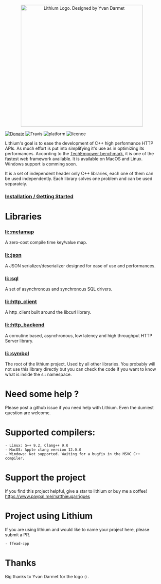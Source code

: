 
<p align="center"><img src="https://github.com/matt-42/lithium/raw/master/lithium_logo.png" alt="Lithium Logo. Designed by Yvan Darmet" title="The Lithium C++ libraries - Logo designed by Yvan Darmet" width=400 /></p>

[![Donate](https://img.shields.io/badge/Donate-PayPal-green.svg)](https://www.paypal.me/matthieugarrigues)
![Travis](https://travis-ci.com/matt-42/lithium.svg?branch=master) ![platform](https://img.shields.io/badge/platform-Linux%20%7C%20MacOS-yellow) ![licence](https://img.shields.io/badge/licence-MIT-blue)

Lithium's goal is to ease the development of C++ high performance HTTP
APIs. As much effort is put into simplifying it's use as in optimizing its performances.
According to the [TechEmpower
benchmark](https://tfb-status.techempower.com), it is one of the
fastest web framework available. It is available on MacOS and Linux. Windows support is comming soon.

It is a set of independent header only C++ libraries, each one of them can be used
independently. Each library solves one problem and can be used
separately.

### [Installation / Getting Started](https://github.com/matt-42/lithium/tree/master/INSTALL.md)

# Libraries

### [li::metamap](https://github.com/matt-42/lithium/tree/master/libraries/metamap)

A zero-cost compile time key/value map.

### [li::json](https://github.com/matt-42/lithium/tree/master/libraries/json)

A JSON serializer/deserializer designed for
ease of use and performances.

### [li::sql](https://github.com/matt-42/lithium/tree/master/libraries/sql)

A set of asynchronous and synchronous SQL drivers.

### [li::http_client](https://github.com/matt-42/lithium/tree/master/libraries/http_client)

A http_client built around the libcurl library.

### [li::http_backend](https://github.com/matt-42/lithium/tree/master/libraries/http_backend)

A coroutine based, asynchronous, low latency and high throughput HTTP Server library.

### [li::symbol](https://github.com/matt-42/lithium/tree/master/libraries/symbol)

The root of the lithium project. Used by all other libraries.
You probably will not use this library directly but
you can check the code if you want to know what is inside the s:: namespace.

# Need some help ?

Please post a github issue if you need help with Lithium. Even the dumiest question are welcome.

# Supported compilers:
    - Linux: G++ 9.2, Clang++ 9.0
    - MacOS: Apple clang version 12.0.0 
    - Windows: Not supported. Waiting for a bugfix in the MSVC C++ compiler.

# Support the project

If you find this project helpful, give a star to lithium or buy me a coffee!
https://www.paypal.me/matthieugarrigues

# Project using Lithium

If you are using lithium and would like to name your project here, please submit a PR.

    - ffead-cpp
 
# Thanks

Big thanks to Yvan Darmet for the logo :) .
